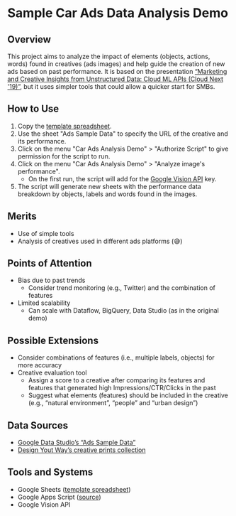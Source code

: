 # Sample Car Ads Data Analysis Demo

## Overview

This project aims to analyze the impact of elements (objects, actions, words) found in creatives (ads images) and help guide the creation of new ads based on past performance.
It is based on the presentation [“Marketing and Creative Insights from Unstructured Data: Cloud ML APIs (Cloud Next '19)”](https://www.youtube.com/watch?v=78kM5vyN4nk), but it uses simpler tools that could allow a quicker start for SMBs.

## How to Use

1. Copy the [template spreadsheet](https://docs.google.com/spreadsheets/d/1KZ0W8KH-MZGry0-10BWzzYUBwr0DxeCcEowf5uXZDHY/copy).
2. Use the sheet "Ads Sample Data" to specify the URL of the creative and its performance.
3. Click on the menu "Car Ads Analysis Demo" > "Authorize Script" to give permission for the script to run.
4. Click on the menu "Car Ads Analysis Demo" > "Analyze image's performance".
   - On the first run, the script will add for the [Google Vision API](https://cloud.google.com/vision/) key.
5. The script will generate new sheets with the performance data breakdown by objects, labels and words found in the images.

## Merits

- Use of simple tools
- Analysis of creatives used in different ads platforms (😅)

## Points of Attention

- Bias due to past trends
  - Consider trend monitoring (e.g., Twitter) and the combination of features
- Limited scalability
  - Can scale with Dataflow, BigQuery, Data Studio (as in the original demo)

## Possible Extensions

- Consider combinations of features (i.e., multiple labels, objects) for more accuracy
- Creative evaluation tool
  - Assign a score to a creative after comparing its features and features that generated high Impressions/CTR/Clicks in the past
  - Suggest what elements (features) should be included in the creative (e.g., “natural environment”, “people” and “urban design”)

## Data Sources

- [Google Data Studio’s “Ads Sample Data”](https://datastudio.google.com/c/u/0/reporting/0B_U5RNpwhcE6ckdmZEJ0ZDJXUnM/preview)
- [Design Yout Way’s creative prints collection](https://www.designyourway.net/blog/inspiration/70-creative-print-ads-from-the-automotive-industry/)

## Tools and Systems

- Google Sheets ([template spreadsheet](https://docs.google.com/spreadsheets/d/1KZ0W8KH-MZGry0-10BWzzYUBwr0DxeCcEowf5uXZDHY/))
- Google Apps Script ([source](https://github.com/mshcruz/SampleCarAdsDataAnalysis))
- Google Vision API
